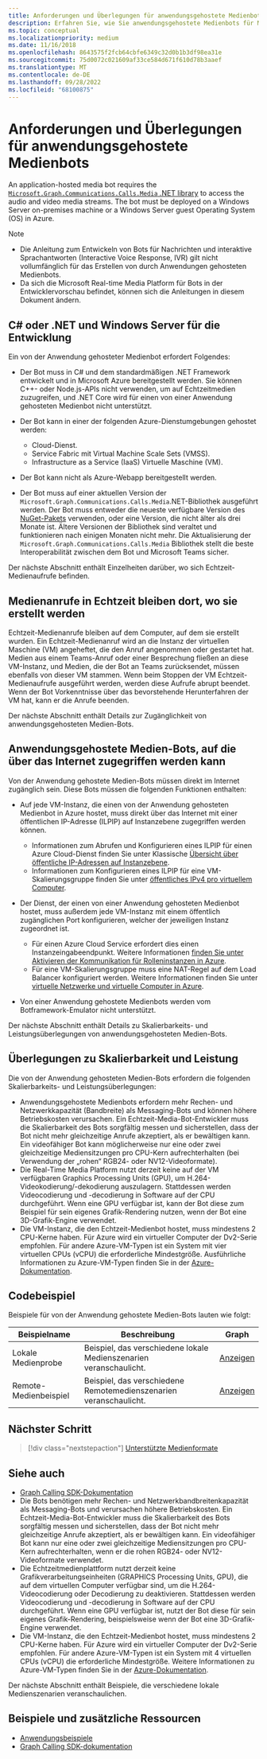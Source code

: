 ```yaml
---
title: Anforderungen und Überlegungen für anwendungsgehostete Medienbots
description: Erfahren Sie, wie Sie anwendungsgehostete Medienbots für Microsoft Teams, Skalierbarkeit und Leistung erstellen. Beispiele für verschiedene Remote- und lokale Medienszenarien finden Sie unter .
ms.topic: conceptual
ms.localizationpriority: medium
ms.date: 11/16/2018
ms.openlocfilehash: 8643575f2fcb64cbfe6349c32d0b1b3df98ea31e
ms.sourcegitcommit: 75d0072c021609af33ce584d671f610d78b3aaef
ms.translationtype: MT
ms.contentlocale: de-DE
ms.lasthandoff: 09/28/2022
ms.locfileid: "68100875"
---
```

# <a name="requirements-and-considerations-for-application-hosted-media-bots"></a>Anforderungen und Überlegungen für anwendungsgehostete Medienbots

An application-hosted media bot requires the [`Microsoft.Graph.Communications.Calls.Media` .NET library](https://www.nuget.org/packages/Microsoft.Graph.Communications.Calls.Media/) to access the audio and video media streams. The bot must be deployed on a Windows Server on-premises machine or a Windows Server guest Operating System (OS) in Azure.

> [!NOTE]
>
> * Die Anleitung zum Entwickeln von Bots für Nachrichten und interaktive Sprachantworten (Interactive Voice Response, IVR) gilt nicht vollumfänglich für das Erstellen von durch Anwendungen gehosteten Medienbots.
> * Da sich die Microsoft Real-time Media Platform für Bots in der Entwicklervorschau befindet, können sich die Anleitungen in diesem Dokument ändern.

## <a name="c-or-net-and-windows-server-for-development"></a>C# oder .NET und Windows Server für die Entwicklung

Ein von der Anwendung gehosteter Medienbot erfordert Folgendes:

* Der Bot muss in C# und dem standardmäßigen .NET Framework entwickelt und in Microsoft Azure bereitgestellt werden. Sie können C++- oder Node.js-APIs nicht verwenden, um auf Echtzeitmedien zuzugreifen, und .NET Core wird für einen von einer Anwendung gehosteten Medienbot nicht unterstützt.

* Der Bot kann in einer der folgenden Azure-Dienstumgebungen gehostet werden:
  * Cloud-Dienst.
  * Service Fabric mit Virtual Machine Scale Sets (VMSS).
  * Infrastructure as a Service (IaaS) Virtuelle Maschine (VM).  
  
* Der Bot kann nicht als Azure-Webapp bereitgestellt werden.

* Der Bot muss auf einer aktuellen Version der `Microsoft.Graph.Communications.Calls.Media`.NET-Bibliothek ausgeführt werden. Der Bot muss entweder die neueste verfügbare Version des [NuGet-Pakets](https://www.nuget.org/packages/Microsoft.Graph.Communications.Calls.Media/) verwenden, oder eine Version, die nicht älter als drei Monate ist. Ältere Versionen der Bibliothek sind veraltet und funktionieren nach einigen Monaten nicht mehr. Die Aktualisierung der `Microsoft.Graph.Communications.Calls.Media` Bibliothek stellt die beste Interoperabilität zwischen dem Bot und Microsoft Teams sicher.

Der nächste Abschnitt enthält Einzelheiten darüber, wo sich Echtzeit-Medienaufrufe befinden.

## <a name="real-time-media-calls-stay-where-theyre-created"></a>Medienanrufe in Echtzeit bleiben dort, wo sie erstellt werden

Echtzeit-Medienanrufe bleiben auf dem Computer, auf dem sie erstellt wurden. Ein Echtzeit-Medienanruf wird an die Instanz der virtuellen Maschine (VM) angeheftet, die den Anruf angenommen oder gestartet hat. Medien aus einem Teams-Anruf oder einer Besprechung fließen an diese VM-Instanz, und Medien, die der Bot an Teams zurücksendet, müssen ebenfalls von dieser VM stammen. Wenn beim Stoppen der VM Echtzeit-Medienaufrufe ausgeführt werden, werden diese Aufrufe abrupt beendet. Wenn der Bot Vorkenntnisse über das bevorstehende Herunterfahren der VM hat, kann er die Anrufe beenden.

Der nächste Abschnitt enthält Details zur Zugänglichkeit von anwendungsgehosteten Medien-Bots.

## <a name="application-hosted-media-bots-accessible-on-the-internet"></a>Anwendungsgehostete Medien-Bots, auf die über das Internet zugegriffen werden kann

Von der Anwendung gehostete Medien-Bots müssen direkt im Internet zugänglich sein. Diese Bots müssen die folgenden Funktionen enthalten:

* Auf jede VM-Instanz, die einen von der Anwendung gehosteten Medienbot in Azure hostet, muss direkt über das Internet mit einer öffentlichen IP-Adresse (ILPIP) auf Instanzebene zugegriffen werden können.
  * Informationen zum Abrufen und Konfigurieren eines ILPIP für einen Azure Cloud-Dienst finden Sie unter Klassische [Übersicht über öffentliche IP-Adressen auf Instanzebene](/azure/virtual-network/virtual-networks-instance-level-public-ip).
  * Informationen zum Konfigurieren eines ILPIP für eine VM-Skalierungsgruppe finden Sie unter [öffentliches IPv4 pro virtuellem Computer](/azure/virtual-machine-scale-sets/virtual-machine-scale-sets-networking#public-ipv4-per-virtual-machine).
* Der Dienst, der einen von einer Anwendung gehosteten Medienbot hostet, muss außerdem jede VM-Instanz mit einem öffentlich zugänglichen Port konfigurieren, welcher der jeweiligen Instanz zugeordnet ist.
  * Für einen Azure Cloud Service erfordert dies einen Instanzeingabeendpunkt. Weitere Informationen [finden Sie unter Aktivieren der Kommunikation für Rolleninstanzen in Azure](/azure/cloud-services/cloud-services-enable-communication-role-instances).
  * Für eine VM-Skalierungsgruppe muss eine NAT-Regel auf dem Load Balancer konfiguriert werden. Weitere Informationen finden Sie unter [virtuelle Netzwerke und virtuelle Computer in Azure](/azure/virtual-machines/windows/network-overview).

* Von einer Anwendung gehostete Medienbots werden vom Botframework-Emulator nicht unterstützt.

Der nächste Abschnitt enthält Details zu Skalierbarkeits- und Leistungsüberlegungen von anwendungsgehosteten Medien-Bots.

## <a name="scalability-and-performance-considerations"></a>Überlegungen zu Skalierbarkeit und Leistung

Die von der Anwendung gehosteten Medien-Bots erfordern die folgenden Skalierbarkeits- und Leistungsüberlegungen:

* Anwendungsgehostete Medienbots erfordern mehr Rechen- und Netzwerkkapazität (Bandbreite) als Messaging-Bots und können höhere Betriebskosten verursachen. Ein Echtzeit-Media-Bot-Entwickler muss die Skalierbarkeit des Bots sorgfältig messen und sicherstellen, dass der Bot nicht mehr gleichzeitige Anrufe akzeptiert, als er bewältigen kann. Ein videofähiger Bot kann möglicherweise nur eine oder zwei gleichzeitige Mediensitzungen pro CPU-Kern aufrechterhalten (bei Verwendung der „rohen“ RGB24- oder NV12-Videoformate).
* Die Real-Time Media Platform nutzt derzeit keine auf der VM verfügbaren Graphics Processing Units (GPU), um H.264-Videokodierung/-dekodierung auszulagern. Stattdessen werden Videocodierung und -decodierung in Software auf der CPU durchgeführt. Wenn eine GPU verfügbar ist, kann der Bot diese zum Beispiel für sein eigenes Grafik-Rendering nutzen, wenn der Bot eine 3D-Grafik-Engine verwendet.
* Die VM-Instanz, die den Echtzeit-Medienbot hostet, muss mindestens 2 CPU-Kerne haben. Für Azure wird ein virtueller Computer der Dv2-Serie empfohlen. Für andere Azure-VM-Typen ist ein System mit vier virtuellen CPUs (vCPU) die erforderliche Mindestgröße. Ausführliche Informationen zu Azure-VM-Typen finden Sie in der [Azure-Dokumentation](/azure/virtual-machines/windows/sizes-general).

## <a name="code-sample"></a>Codebeispiel

Beispiele für von der Anwendung gehostete Medien-Bots lauten wie folgt:

| **Beispielname** | **Beschreibung** | **Graph** |
|------------|-------------|-----------|
| Lokale Medienprobe | Beispiel, das verschiedene lokale Medienszenarien veranschaulicht. | [Anzeigen](https://github.com/microsoftgraph/microsoft-graph-comms-samples/tree/master/Samples/V1.0Samples/LocalMediaSamples) |
| Remote-Medienbeispiel | Beispiel, das verschiedene Remotemedienszenarien veranschaulicht. | [Anzeigen](https://github.com/microsoftgraph/microsoft-graph-comms-samples/tree/master/Samples/V1.0Samples/RemoteMediaSamples) |

## <a name="next-step"></a>Nächster Schritt

> [!div class="nextstepaction"]
> [Unterstützte Medienformate](~/resources/media-formats.md)

## <a name="see-also"></a>Siehe auch

* [Graph Calling SDK-Dokumentation](https://microsoftgraph.github.io/microsoft-graph-comms-samples/docs/)
* Die Bots benötigen mehr Rechen- und Netzwerkbandbreitenkapazität als Messaging-Bots und verursachen höhere Betriebskosten. Ein Echtzeit-Media-Bot-Entwickler muss die Skalierbarkeit des Bots sorgfältig messen und sicherstellen, dass der Bot nicht mehr gleichzeitige Anrufe akzeptiert, als er bewältigen kann. Ein videofähiger Bot kann nur eine oder zwei gleichzeitige Mediensitzungen pro CPU-Kern aufrechterhalten, wenn er die rohen RGB24- oder NV12-Videoformate verwendet.
* Die Echtzeitmedienplattform nutzt derzeit keine Grafikverarbeitungseinheiten (GRAPHICS Processing Units, GPU), die auf dem virtuellen Computer verfügbar sind, um die H.264-Videocodierung oder Decodierung zu deaktivieren. Stattdessen werden Videocodierung und -decodierung in Software auf der CPU durchgeführt. Wenn eine GPU verfügbar ist, nutzt der Bot diese für sein eigenes Grafik-Rendering, beispielsweise wenn der Bot eine 3D-Grafik-Engine verwendet.
* Die VM-Instanz, die den Echtzeit-Medienbot hostet, muss mindestens 2 CPU-Kerne haben. Für Azure wird ein virtueller Computer der Dv2-Serie empfohlen. Für andere Azure-VM-Typen ist ein System mit 4 virtuellen CPUs (vCPU) die erforderliche Mindestgröße. Weitere Informationen zu Azure-VM-Typen finden Sie in der [Azure-Dokumentation](/azure/virtual-machines/windows/sizes-general).

Der nächste Abschnitt enthält Beispiele, die verschiedene lokale Medienszenarien veranschaulichen.

## <a name="samples-and-additional-resources"></a>Beispiele und zusätzliche Ressourcen

* [Anwendungsbeispiele](https://github.com/microsoftgraph/microsoft-graph-comms-samples/tree/master/Samples/V1.0Samples/LocalMediaSamples)
* [Graph Calling SDK-dokumentation](https://microsoftgraph.github.io/microsoft-graph-comms-samples/docs/)
